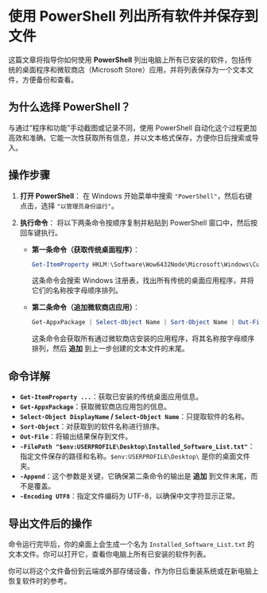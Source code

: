 # 使用 PowerShell 列出所有软件并保存到文件

这篇文章将指导你如何使用 **PowerShell** 列出电脑上所有已安装的软件，包括传统的桌面程序和微软商店（Microsoft Store）应用，并将列表保存为一个文本文件，方便备份和查看。

## 为什么选择 PowerShell？

与通过“程序和功能”手动截图或记录不同，使用 PowerShell 自动化这个过程更加高效和准确。它能一次性获取所有信息，并以文本格式保存，方便你日后搜索或导入。

## 操作步骤

1.  **打开 PowerShell**：
    在 Windows 开始菜单中搜索 `"PowerShell"`，然后右键点击，选择 `"以管理员身份运行"`。

2.  **执行命令**：
    将以下两条命令按顺序复制并粘贴到 PowerShell 窗口中，然后按回车键执行。

    -   **第一条命令（获取传统桌面程序）**：
        ```powershell
        Get-ItemProperty HKLM:\Software\Wow6432Node\Microsoft\Windows\CurrentVersion\Uninstall\*, HKLM:\Software\Microsoft\Windows\CurrentVersion\Uninstall\* | Select-Object DisplayName | Sort-Object DisplayName | Out-File -FilePath "$env:USERPROFILE\Desktop\Installed_Software_List.txt" -Encoding UTF8
        ```
        这条命令会搜索 Windows 注册表，找出所有传统的桌面应用程序，并将它们的名称按字母顺序排列。

    -   **第二条命令（追加微软商店应用）**：
        ```powershell
        Get-AppxPackage | Select-Object Name | Sort-Object Name | Out-File -FilePath "$env:USERPROFILE\Desktop\Installed_Software_List.txt" -Append -Encoding UTF8
        ```
        这条命令会获取所有通过微软商店安装的应用程序，将其名称按字母顺序排列，然后 **追加** 到上一步创建的文本文件的末尾。

## 命令详解

-   **`Get-ItemProperty ...`**：获取已安装的传统桌面应用信息。
-   **`Get-AppxPackage`**：获取微软商店应用包的信息。
-   **`Select-Object DisplayName` / `Select-Object Name`**：只提取软件的名称。
-   **`Sort-Object`**：对获取到的软件名称进行排序。
-   **`Out-File`**：将输出结果保存到文件。
-   **`-FilePath "$env:USERPROFILE\Desktop\Installed_Software_List.txt"`**：指定文件保存的路径和名称。`$env:USERPROFILE\Desktop\` 是你的桌面文件夹。
-   **`-Append`**：这个参数是关键，它确保第二条命令的输出是 **追加** 到文件末尾，而不是覆盖。
-   **`-Encoding UTF8`**：指定文件编码为 UTF-8，以确保中文字符显示正常。

## 导出文件后的操作

命令运行完毕后，你的桌面上会生成一个名为 `Installed_Software_List.txt` 的文本文件。你可以打开它，查看你电脑上所有已安装的软件列表。

你可以将这个文件备份到云端或外部存储设备，作为你日后重装系统或在新电脑上恢复软件时的参考。
